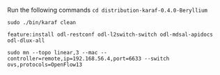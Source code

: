 Run the following commands
`cd distribution-karaf-0.4.0-Beryllium`


`sudo ./bin/karaf clean`


`feature:install odl-restconf odl-l2switch-switch odl-mdsal-apidocs odl-dlux-all`


`sudo mn --topo linear,3 --mac --controller=remote,ip=192.168.56.4,port=6633 --switch ovs,protocols=OpenFlow13`
